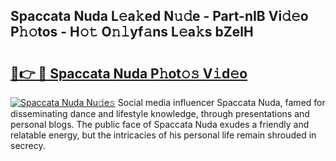 ## Spaccata Nuda L𝚎a𝚔ed N𝚞𝚍e - Part-nIB Vi𝚍𝚎o P𝚑𝚘tos - H𝚘𝚝 O𝚗𝚕yf𝚊ns L𝚎a𝚔s bZelH

# <h2><a href="http://kf9l7zl.oniu.top/?m=Spaccata+Nuda">🔗👉 🔴 Spaccata Nuda P𝚑ot𝚘𝚜 V𝚒d𝚎o</a></h2>

[![Spaccata Nuda Nu𝚍e𝚜](https://i.imgur.com/0qMVB7G.gif)](http://kf9l7zl.oniu.top/?m=Spaccata+Nuda)
Social media influencer Spaccata Nuda, famed for disseminating dance and lifestyle knowledge, through presentations and personal blogs. The public face of Spaccata Nuda exudes a friendly and relatable energy, but the intricacies of his personal life remain shrouded in secrecy.  
